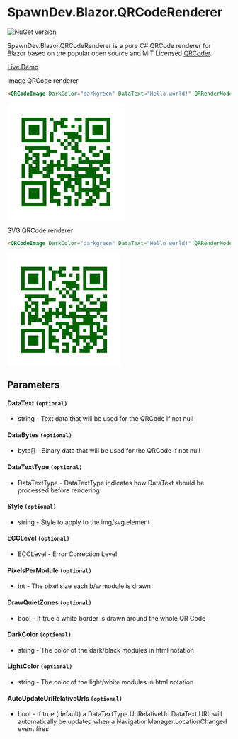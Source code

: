 
# SpawnDev.Blazor.QRCodeRenderer
[![NuGet version](https://badge.fury.io/nu/SpawnDev.Blazor.QRCodeRenderer.svg)](https://www.nuget.org/packages/SpawnDev.Blazor.QRCodeRenderer) 
 
SpawnDev.Blazor.QRCodeRenderer is a pure C# QRCode renderer for Blazor based on the popular open source and MIT Licensed [QRCoder](https://github.com/codebude/QRCoder).

[Live Demo](https://lostbeard.github.io/SpawnDev.Blazor.QRCodeRenderer/)

Image QRCode renderer
```html
<QRCodeImage DarkColor="darkgreen" DataText="Hello world!" QRRenderMode="QRRenderMode.ImageElementPng" />
```
![Hello world! QRCode](data:image/png;base64,iVBORw0KGgoAAAANSUhEUgAAAQgAAAEIAQMAAACZOPi8AAAABlBMVEUAZAD////Ja05QAAAA4UlEQVR4nO3VUY7DQAgDUN//0lQdbCBKkx7ATFVpF96XBRTx72HFihUrngXyff9BflUxFYqGxVExFcrrpJWfrLgLJrUic8rtCnuhnESeds5E1MUd+/Rwkx3EeBqkWfETl4CQi6Wmo6hBoj+F2TITJ6ZO6vTRf/uJWqO6M1P7ie5kbLeLayXY0e8Q4rZRdgL8dlqXjTIUqvC+oJuOIvKgUDKyMBV6qPBqyyxFr1CeXt5e2ArmlXM05slWgNc2lFWvlLXgQJU2Fz05CGvRjr2Tna2oBYLGp5SjeH0rVqxY8ft9AIY1sZJB5K5cAAAAAElFTkSuQmCC)

SVG QRCode renderer
```html
<QRCodeImage DarkColor="darkgreen" DataText="Hello world!" QRRenderMode="QRRenderMode.SvgElement" />
```
<svg style="width: 256px;" version="1.1" baseProfile="full" shape-rendering="crispEdges" viewBox="0 0 264 264" xmlns="http://www.w3.org/2000/svg" xmlns:xlink="http://www.w3.org/1999/xlink"><rect x="0" y="0" width="264" height="264" fill="white"></rect>
<rect x="32" y="32" width="56" height="8" fill="darkgreen"></rect>
<rect x="96" y="32" width="8" height="8" fill="darkgreen"></rect>
<rect x="120" y="32" width="16" height="8" fill="darkgreen"></rect>
<rect x="152" y="32" width="16" height="8" fill="darkgreen"></rect>
<rect x="176" y="32" width="56" height="8" fill="darkgreen"></rect>
<rect x="32" y="40" width="8" height="40" fill="darkgreen"></rect>
<rect x="80" y="40" width="8" height="40" fill="darkgreen"></rect>
<rect x="104" y="40" width="24" height="8" fill="darkgreen"></rect>
<rect x="176" y="40" width="8" height="40" fill="darkgreen"></rect>
<rect x="224" y="40" width="8" height="40" fill="darkgreen"></rect>
<rect x="48" y="48" width="24" height="24" fill="darkgreen"></rect>
<rect x="104" y="48" width="8" height="16" fill="darkgreen"></rect>
<rect x="120" y="48" width="16" height="8" fill="darkgreen"></rect>
<rect x="144" y="48" width="8" height="8" fill="darkgreen"></rect>
<rect x="160" y="48" width="8" height="16" fill="darkgreen"></rect>
<rect x="192" y="48" width="24" height="24" fill="darkgreen"></rect>
<rect x="96" y="64" width="8" height="24" fill="darkgreen"></rect>
<rect x="128" y="64" width="32" height="8" fill="darkgreen"></rect>
<rect x="136" y="72" width="32" height="8" fill="darkgreen"></rect>
<rect x="32" y="80" width="56" height="8" fill="darkgreen"></rect>
<rect x="112" y="80" width="8" height="8" fill="darkgreen"></rect>
<rect x="128" y="80" width="8" height="8" fill="darkgreen"></rect>
<rect x="144" y="80" width="8" height="8" fill="darkgreen"></rect>
<rect x="160" y="80" width="8" height="8" fill="darkgreen"></rect>
<rect x="176" y="80" width="56" height="8" fill="darkgreen"></rect>
<rect x="120" y="88" width="8" height="8" fill="darkgreen"></rect>
<rect x="136" y="88" width="8" height="8" fill="darkgreen"></rect>
<rect x="152" y="88" width="8" height="8" fill="darkgreen"></rect>
<rect x="40" y="96" width="56" height="8" fill="darkgreen"></rect>
<rect x="128" y="96" width="8" height="8" fill="darkgreen"></rect>
<rect x="144" y="96" width="16" height="8" fill="darkgreen"></rect>
<rect x="184" y="96" width="16" height="8" fill="darkgreen"></rect>
<rect x="224" y="96" width="8" height="8" fill="darkgreen"></rect>
<rect x="48" y="104" width="8" height="8" fill="darkgreen"></rect>
<rect x="88" y="104" width="24" height="8" fill="darkgreen"></rect>
<rect x="152" y="104" width="16" height="8" fill="darkgreen"></rect>
<rect x="184" y="104" width="8" height="8" fill="darkgreen"></rect>
<rect x="208" y="104" width="8" height="8" fill="darkgreen"></rect>
<rect x="40" y="112" width="8" height="8" fill="darkgreen"></rect>
<rect x="56" y="112" width="16" height="8" fill="darkgreen"></rect>
<rect x="80" y="112" width="16" height="8" fill="darkgreen"></rect>
<rect x="120" y="112" width="16" height="16" fill="darkgreen"></rect>
<rect x="168" y="112" width="8" height="8" fill="darkgreen"></rect>
<rect x="192" y="112" width="16" height="8" fill="darkgreen"></rect>
<rect x="216" y="112" width="16" height="16" fill="darkgreen"></rect>
<rect x="40" y="120" width="16" height="8" fill="darkgreen"></rect>
<rect x="64" y="120" width="8" height="8" fill="darkgreen"></rect>
<rect x="144" y="120" width="8" height="8" fill="darkgreen"></rect>
<rect x="160" y="120" width="8" height="8" fill="darkgreen"></rect>
<rect x="176" y="120" width="8" height="8" fill="darkgreen"></rect>
<rect x="40" y="128" width="8" height="8" fill="darkgreen"></rect>
<rect x="56" y="128" width="16" height="8" fill="darkgreen"></rect>
<rect x="80" y="128" width="8" height="8" fill="darkgreen"></rect>
<rect x="96" y="128" width="8" height="8" fill="darkgreen"></rect>
<rect x="112" y="128" width="8" height="8" fill="darkgreen"></rect>
<rect x="128" y="128" width="8" height="8" fill="darkgreen"></rect>
<rect x="160" y="128" width="72" height="8" fill="darkgreen"></rect>
<rect x="32" y="136" width="8" height="32" fill="darkgreen"></rect>
<rect x="48" y="136" width="8" height="8" fill="darkgreen"></rect>
<rect x="64" y="136" width="8" height="8" fill="darkgreen"></rect>
<rect x="88" y="136" width="48" height="8" fill="darkgreen"></rect>
<rect x="144" y="136" width="16" height="8" fill="darkgreen"></rect>
<rect x="184" y="136" width="8" height="8" fill="darkgreen"></rect>
<rect x="208" y="136" width="8" height="8" fill="darkgreen"></rect>
<rect x="48" y="144" width="24" height="8" fill="darkgreen"></rect>
<rect x="80" y="144" width="24" height="8" fill="darkgreen"></rect>
<rect x="112" y="144" width="8" height="8" fill="darkgreen"></rect>
<rect x="128" y="144" width="80" height="8" fill="darkgreen"></rect>
<rect x="216" y="144" width="16" height="8" fill="darkgreen"></rect>
<rect x="48" y="152" width="32" height="8" fill="darkgreen"></rect>
<rect x="88" y="152" width="16" height="8" fill="darkgreen"></rect>
<rect x="152" y="152" width="8" height="8" fill="darkgreen"></rect>
<rect x="176" y="152" width="24" height="8" fill="darkgreen"></rect>
<rect x="224" y="152" width="8" height="8" fill="darkgreen"></rect>
<rect x="48" y="160" width="8" height="8" fill="darkgreen"></rect>
<rect x="80" y="160" width="16" height="8" fill="darkgreen"></rect>
<rect x="112" y="160" width="32" height="8" fill="darkgreen"></rect>
<rect x="152" y="160" width="64" height="8" fill="darkgreen"></rect>
<rect x="96" y="168" width="8" height="8" fill="darkgreen"></rect>
<rect x="120" y="168" width="8" height="8" fill="darkgreen"></rect>
<rect x="136" y="168" width="32" height="8" fill="darkgreen"></rect>
<rect x="192" y="168" width="8" height="16" fill="darkgreen"></rect>
<rect x="208" y="168" width="8" height="8" fill="darkgreen"></rect>
<rect x="224" y="168" width="8" height="8" fill="darkgreen"></rect>
<rect x="32" y="176" width="56" height="8" fill="darkgreen"></rect>
<rect x="96" y="176" width="24" height="8" fill="darkgreen"></rect>
<rect x="128" y="176" width="16" height="8" fill="darkgreen"></rect>
<rect x="152" y="176" width="16" height="8" fill="darkgreen"></rect>
<rect x="176" y="176" width="8" height="8" fill="darkgreen"></rect>
<rect x="208" y="176" width="24" height="8" fill="darkgreen"></rect>
<rect x="32" y="184" width="8" height="40" fill="darkgreen"></rect>
<rect x="80" y="184" width="8" height="40" fill="darkgreen"></rect>
<rect x="96" y="184" width="8" height="8" fill="darkgreen"></rect>
<rect x="128" y="184" width="24" height="8" fill="darkgreen"></rect>
<rect x="160" y="184" width="8" height="8" fill="darkgreen"></rect>
<rect x="192" y="184" width="16" height="8" fill="darkgreen"></rect>
<rect x="224" y="184" width="8" height="8" fill="darkgreen"></rect>
<rect x="48" y="192" width="24" height="24" fill="darkgreen"></rect>
<rect x="96" y="192" width="16" height="8" fill="darkgreen"></rect>
<rect x="128" y="192" width="8" height="8" fill="darkgreen"></rect>
<rect x="144" y="192" width="8" height="8" fill="darkgreen"></rect>
<rect x="160" y="192" width="64" height="8" fill="darkgreen"></rect>
<rect x="96" y="200" width="24" height="8" fill="darkgreen"></rect>
<rect x="152" y="200" width="16" height="8" fill="darkgreen"></rect>
<rect x="176" y="200" width="8" height="8" fill="darkgreen"></rect>
<rect x="192" y="200" width="16" height="8" fill="darkgreen"></rect>
<rect x="224" y="200" width="8" height="24" fill="darkgreen"></rect>
<rect x="96" y="208" width="8" height="8" fill="darkgreen"></rect>
<rect x="128" y="208" width="16" height="8" fill="darkgreen"></rect>
<rect x="160" y="208" width="8" height="8" fill="darkgreen"></rect>
<rect x="184" y="208" width="8" height="8" fill="darkgreen"></rect>
<rect x="200" y="208" width="8" height="8" fill="darkgreen"></rect>
<rect x="96" y="216" width="24" height="8" fill="darkgreen"></rect>
<rect x="136" y="216" width="8" height="8" fill="darkgreen"></rect>
<rect x="152" y="216" width="8" height="16" fill="darkgreen"></rect>
<rect x="176" y="216" width="24" height="8" fill="darkgreen"></rect>
<rect x="32" y="224" width="56" height="8" fill="darkgreen"></rect>
<rect x="112" y="224" width="8" height="8" fill="darkgreen"></rect>
<rect x="128" y="224" width="16" height="8" fill="darkgreen"></rect>
<rect x="168" y="224" width="24" height="8" fill="darkgreen"></rect>
<rect x="208" y="224" width="24" height="8" fill="darkgreen"></rect>
</svg>

## Parameters
#### DataText ```(optional)```
- string - Text data that will be used for the QRCode if not null

#### DataBytes ```(optional)```
- byte[] - Binary data that will be used for the QRCode if not null

#### DataTextType ```(optional)```
- DataTextType - DataTextType indicates how DataText should be processed before rendering

#### Style ```(optional)```
- string - Style to apply to the img/svg element

#### ECCLevel ```(optional)```
- ECCLevel - Error Correction Level

#### PixelsPerModule ```(optional)```
- int - The pixel size each b/w module is drawn

#### DrawQuietZones ```(optional)```
- bool - If true a white border is drawn around the whole QR Code

#### DarkColor ```(optional)```
- string - The color of the dark/black modules in html notation

#### LightColor ```(optional)```
- string - The color of the light/white modules in html notation

#### AutoUpdateUriRelativeUrls ```(optional)```
- bool - If true (default) a DataTextType.UriRelativeUrl DataText URL will automatically be updated when a NavigationManager.LocationChanged event fires




